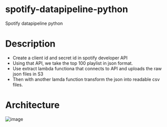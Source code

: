 # spotify-datapipeline-python

Spotify datapipeline python

# Description
* Create a client id and secret id in spotify developer API
* Using that API, we take the top 100 playlist in json format.
* Use extract lambda functiona that connects to API and uploads  the raw json files in S3 
* Then with another lamda function transform the json into readable csv files.

# Architecture
![image](https://github.com/user-attachments/assets/281facb3-fda3-4e12-b6c2-576997bce63d)
